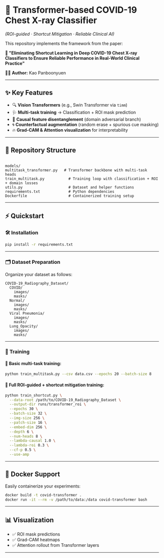 # 🧠 Transformer-based COVID-19 Chest X-ray Classifier  
*(ROI-guided · Shortcut Mitigation · Reliable Clinical AI)*  

This repository implements the framework from the paper:  

**📄 "Eliminating Shortcut Learning in Deep COVID-19 Chest X-ray Classifiers to Ensure Reliable Performance in Real-World Clinical Practice"**  

👨‍💻 **Author:** Kao Panboonyuen  

---

## ✨ Key Features
- 🔍 **Vision Transformers** (e.g., Swin Transformer via `timm`)  
- 🩺 **Multi-task training** → Classification + ROI mask prediction  
- 🧩 **Causal feature disentanglement** (domain adversarial branch)  
- 🌀 **Counterfactual augmentation** (random erase + spurious cue masking)  
- 🔥 **Grad-CAM & Attention visualization** for interpretability  

---

## 📂 Repository Structure
```

models/
multitask_transformer.py   # Transformer backbone with multi-task heads
train_multitask.py           # Training loop with classification + ROI + domain losses
utils.py                     # Dataset and helper functions
requirements.txt             # Python dependencies
Dockerfile                   # Containerized training setup

````

---

## ⚡️ Quickstart

### 🛠️ Installation
```bash
pip install -r requirements.txt
````

---

### 🗂️ Dataset Preparation

Organize your dataset as follows:

```
COVID-19_Radiography_Dataset/
  COVID/
    images/
    masks/
  Normal/
    images/
    masks/
  Viral Pneumonia/
    images/
    masks/
  Lung_Opacity/
    images/
    masks/
```

---

### 🎯 Training

#### 🔹 Basic multi-task training:

```bash
python train_multitask.py --csv data.csv --epochs 20 --batch-size 8
```

#### 🔹 Full ROI-guided + shortcut mitigation training:

```bash
python train_shortcut.py \
  --data-root /path/to/COVID-19_Radiography_Dataset \
  --output-dir runs/transformer_roi \
  --epochs 30 \
  --batch-size 32 \
  --img-size 256 \
  --patch-size 16 \
  --embed-dim 256 \
  --depth 6 \
  --num-heads 8 \
  --lambda-causal 1.0 \
  --lambda-roi 0.3 \
  --cf-p 0.5 \
  --use-amp
```

---

## 🐳 Docker Support

Easily containerize your experiments:

```bash
docker build -t covid-transformer .
docker run -it --rm -v /path/to/data:/data covid-transformer bash
```

---

## 📊 Visualization

* ✅ ROI mask predictions
* ✅ Grad-CAM heatmaps
* ✅ Attention rollout from Transformer layers

---